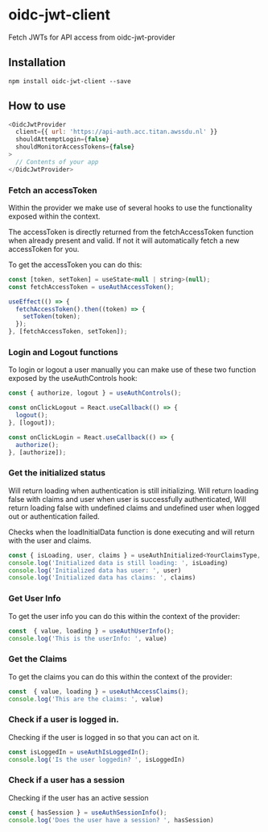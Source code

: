 # oidc-jwt-client
Fetch JWTs for API access from oidc-jwt-provider

## Installation
`npm install oidc-jwt-client --save`

## How to use
```javascript
<OidcJwtProvider
  client={{ url: 'https://api-auth.acc.titan.awssdu.nl' }}
  shouldAttemptLogin={false}
  shouldMonitorAccessTokens={false}
>
  // Contents of your app
</OidcJwtProvider>
```

### Fetch an accessToken
Within the provider we make use of several hooks to use the functionality exposed within the context.

The accessToken is directly returned from the fetchAccessToken function when already present and valid.
If not it will automatically fetch a new accessToken for you.

To get the accessToken you can do this:

```javascript
const [token, setToken] = useState<null | string>(null);
const fetchAccessToken = useAuthAccessToken();

useEffect(() => {
  fetchAccessToken().then((token) => {
    setToken(token);
  });
}, [fetchAccessToken, setToken]);
```

### Login and Logout functions
To login or logout a user manually you can make use of these two function exposed by the useAuthControls hook:

```javascript
const { authorize, logout } = useAuthControls();

const onClickLogout = React.useCallback(() => {
  logout();
}, [logout]);

const onClickLogin = React.useCallback(() => {
  authorize();
}, [authorize]);
```

### Get the initialized status
Will return loading when authentication is still initializing.
Will return loading false with claims and user when user is successfully authenticated,
Will return loading false with undefined claims and undefined user when logged out or authentication failed.

Checks when the loadInitialData function is done executing and will return with the user and claims.

```javascript
const { isLoading, user, claims } = useAuthInitialized<YourClaimsType, YourUserType>();
console.log('Initialized data is still loading: ', isLoading)
console.log('Initialized data has user: ', user)
console.log('Initialized data has claims: ', claims)
```


### Get User Info
To get the user info you can do this within the context of the provider:

```javascript
const  { value, loading } = useAuthUserInfo();
console.log('This is the userInfo: ', value)
```

### Get the Claims
To get the claims you can do this within the context of the provider:

```javascript
const  { value, loading } = useAuthAccessClaims();
console.log('This are the claims: ', value)
```


### Check if a user is logged in.
Checking if the user is logged in so that you can act on it.

```javascript
const isLoggedIn = useAuthIsLoggedIn();
console.log('Is the user loggedin? ', isLoggedIn)
```

### Check if a user has a session
Checking if the user has an active session

```javascript
const { hasSession } = useAuthSessionInfo();
console.log('Does the user have a session? ', hasSession)
```

